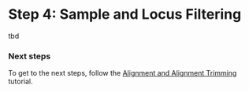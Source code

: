 # Step 4: Sample and Locus Filtering

tbd


### Next steps
To get to the next steps, follow the [Alignment and Alignment Trimming](https://github.com/scrameri/CaptureAl/blob/master/tutorial/bsub/Step5_Alignment_and_Alignment_Trimming.md) tutorial.
